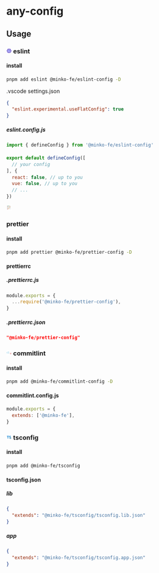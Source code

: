 # any-config

## Usage

### <img style="width: 14px; height: 14px" src="https://raw.githubusercontent.com/vscode-icons/vscode-icons/70702eb811036276c75b7ddf33060ee109026fe9/icons/file_type_eslint.svg" /> eslint

#### install
```bash
pnpm add eslint @minko-fe/eslint-config -D
```

.vscode settings.json
```json
{
  "eslint.experimental.useFlatConfig": true
}
```

##### eslint.config.js
```js
import { defineConfig } from '@minko-fe/eslint-config'

export default defineConfig([
  // your config
], {
  react: false, // up to you
  vue: false, // up to you
  // ...
})
```


<img style="width: 14px; height: 14px" src="https://raw.githubusercontent.com/vscode-icons/vscode-icons/70702eb811036276c75b7ddf33060ee109026fe9/icons/file_type_light_prettier.svg" />

###  prettier

#### install

```bash
pnpm add prettier @minko-fe/prettier-config -D
```

#### prettierrc

##### .prettierrc.js

```js
module.exports = {
  ...require('@minko-fe/prettier-config'),
}
```

##### .prettierrc.json
```json
"@minko-fe/prettier-config"
```

### <img style="width: 14px; height: 14px" src="https://raw.githubusercontent.com/vscode-icons/vscode-icons/70702eb811036276c75b7ddf33060ee109026fe9/icons/file_type_commitlint.svg" /> commitlint

#### install

```bash
pnpm add @minko-fe/commitlint-config -D
```
#### commitlint.config.js

```js
module.exports = {
  extends: ['@minko-fe'],
}
```
### <img style="width: 14px; height: 14px" src="https://raw.githubusercontent.com/vscode-icons/vscode-icons/70702eb811036276c75b7ddf33060ee109026fe9/icons/file_type_tsconfig.svg" /> tsconfig

#### install

```bash
pnpm add @minko-fe/tsconfig
```

#### tsconfig.json

##### lib
```json
{
  "extends": "@minko-fe/tsconfig/tsconfig.lib.json"
}
```

##### app
```json
{
  "extends": "@minko-fe/tsconfig/tsconfig.app.json"
}
```
